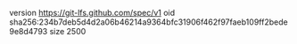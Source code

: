 version https://git-lfs.github.com/spec/v1
oid sha256:234b7deb5d4d2a06b46214a9364bfc31906f462f97faeb109ff2bede9e8d4793
size 2500
